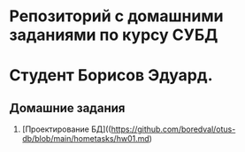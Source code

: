 # Репозиторий с домашними заданиями по курсу СУБД
# Студент Борисов Эдуард.

## Домашние задания
1. [Проектирование БД]((https://github.com/boredval/otus-db/blob/main/hometasks/hw01.md)